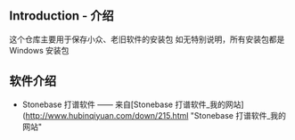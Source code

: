 ## Introduction - 介绍

  这个仓库主要用于保存小众、老旧软件的安装包
  如无特别说明，所有安装包都是 Windows 安装包

## 软件介绍
- Stonebase 打谱软件 —— 来自[Stonebase 打谱软件_我的网站](http://www.hubinqiyuan.com/down/215.html "Stonebase 打谱软件_我的网站"
